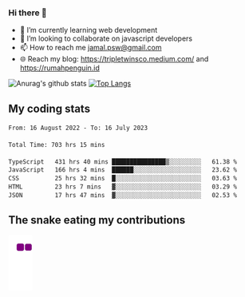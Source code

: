 ### Hi there 👋

<!--
**padepokanpenguin/padepokanpenguin** is a ✨ _special_ ✨ repository because its `README.md` (this file) appears on your GitHub profile.
-->

- 🌱 I’m currently learning  web development
- 👯 I’m looking to collaborate on javascript developers
- 📫 How to reach me jamal.psw@gmail.com
- 🌐 Reach my blog:
   https://tripletwinsco.medium.com/ and
   https://rumahpenguin.id

![Anurag's github stats](https://github-readme-stats.vercel.app/api?username=padepokanpenguin&count_private=true&disable_animations=false&show_icons=true&theme=default)
[![Top Langs](https://github-readme-stats.vercel.app/api/top-langs/?username=padepokanpenguin&theme=default&layout=compact)](https://github.com/padepokanpenguin)

## My coding stats

<!--START_SECTION:waka-->

```txt
From: 16 August 2022 - To: 16 July 2023

Total Time: 703 hrs 15 mins

TypeScript   431 hrs 40 mins ███████████████▒░░░░░░░░░   61.38 %
JavaScript   166 hrs 4 mins  ██████░░░░░░░░░░░░░░░░░░░   23.62 %
CSS          25 hrs 32 mins  █░░░░░░░░░░░░░░░░░░░░░░░░   03.63 %
HTML         23 hrs 7 mins   ▓░░░░░░░░░░░░░░░░░░░░░░░░   03.29 %
JSON         17 hrs 47 mins  ▓░░░░░░░░░░░░░░░░░░░░░░░░   02.53 %
```

<!--END_SECTION:waka-->


## The snake eating my contributions
![snake gif](https://github.com/padepokanpenguin/padepokanpenguin/blob/output/github-contribution-grid-snake.gif)
